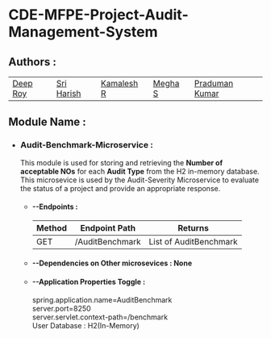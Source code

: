 # CDE-MFPE-Project-Audit-Management-System

## Authors :

<table>
  <tr>
      <td>
        <a href="https://github.com/DRoy7">Deep Roy</a>
        </td>
      <td>
        <a href="https://github.com/sriharish252">Sri Harish</a>
        </td>
      <td>
        <a href="https://github.com/Kamalesh8">Kamalesh R</a>
        </td>
      <td>
        <a href="https://github.com/Megha0699">Megha S</a>
        </td>
      <td>
        <a href="https://github.com/greninja199">Praduman Kumar</a>
        </td>
    </tr>
</table>

## Module Name :

* ### Audit-Benchmark-Microservice :
  This module is used for storing and retrieving the **Number of acceptable NOs** for each **Audit Type** from the H2 in-memory database.
  This microsevice is used by the Audit-Severity Microservice to evaluate the status of a project and provide an appropriate response.

  * #### --Endpoints : 
    <table>
        <thead>
            <th>Method</th>
            <th>Endpoint Path</th>
            <th>Returns</th>
        </thead>
        <tbody>
            <tr>
                <td>GET</td>
                <td>/AuditBenchmark</td>
                <td>List of AuditBenchmark</td>
            </tr>
        </tbody>
    </table>

  * #### --Dependencies on Other microsevices : **None**

  * #### --Application Properties Toggle :<br/>
      spring.application.name=AuditBenchmark<br/>
      server.port=8250<br/>
      server.servlet.context-path=/benchmark<br/>
      User Database : H2(In-Memory)<br/>
